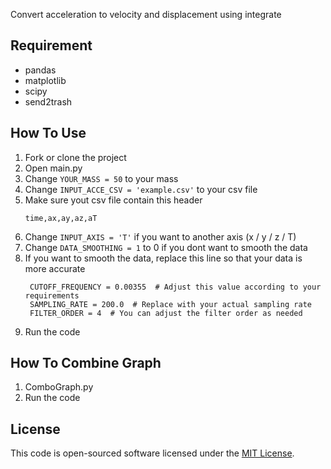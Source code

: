 Convert acceleration to velocity and displacement using integrate

## Requirement
- pandas
- matplotlib
- scipy
- send2trash

## How To Use
1. Fork or clone the project
2. Open main.py
3. Change `YOUR_MASS = 50` to your mass
4. Change `INPUT_ACCE_CSV = 'example.csv'` to your csv file
5. Make sure yout csv file contain this header
   ```
   time,ax,ay,az,aT
6. Change `INPUT_AXIS = 'T'` if you want to another axis (x / y / z / T)
7. Change `DATA_SMOOTHING = 1` to 0 if you dont want to smooth the data
8. If you want to smooth the data, replace this line so that your data is more accurate
   ```
    CUTOFF_FREQUENCY = 0.00355  # Adjust this value according to your requirements
    SAMPLING_RATE = 200.0  # Replace with your actual sampling rate
    FILTER_ORDER = 4  # You can adjust the filter order as needed
   ```
9. Run the code

## How To Combine Graph
1. ComboGraph.py
2. Run the code

## License
This code is open-sourced software licensed under the [MIT License](https://opensource.org/licenses/MIT).
